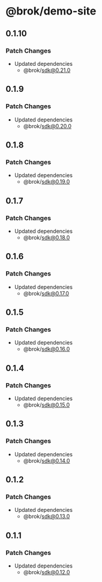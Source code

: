 # @brok/demo-site

## 0.1.10

### Patch Changes

- Updated dependencies
  - @brok/sdk@0.21.0

## 0.1.9

### Patch Changes

- Updated dependencies
  - @brok/sdk@0.20.0

## 0.1.8

### Patch Changes

- Updated dependencies
  - @brok/sdk@0.19.0

## 0.1.7

### Patch Changes

- Updated dependencies
  - @brok/sdk@0.18.0

## 0.1.6

### Patch Changes

- Updated dependencies
  - @brok/sdk@0.17.0

## 0.1.5

### Patch Changes

- Updated dependencies
  - @brok/sdk@0.16.0

## 0.1.4

### Patch Changes

- Updated dependencies
  - @brok/sdk@0.15.0

## 0.1.3

### Patch Changes

- Updated dependencies
  - @brok/sdk@0.14.0

## 0.1.2

### Patch Changes

- Updated dependencies
  - @brok/sdk@0.13.0

## 0.1.1

### Patch Changes

- Updated dependencies
  - @brok/sdk@0.12.0
